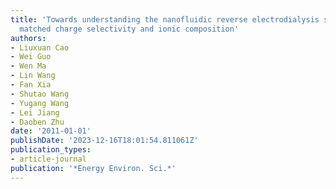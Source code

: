 ```yaml
---
title: 'Towards understanding the nanofluidic reverse electrodialysis system: well
  matched charge selectivity and ionic composition'
authors:
- Liuxuan Cao
- Wei Guo
- Wen Ma
- Lin Wang
- Fan Xia
- Shutao Wang
- Yugang Wang
- Lei Jiang
- Daoben Zhu
date: '2011-01-01'
publishDate: '2023-12-16T18:01:54.811061Z'
publication_types:
- article-journal
publication: '*Energy Environ. Sci.*'
---
```


